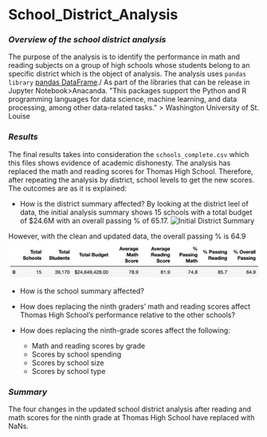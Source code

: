# **School_District_Analysis**

### ***Overview of the school district analysis***
The purpose of the analysis is to identify the performance in math and reading subjects on a group of high schools whose students belong to an specific district which is the object of analysis.
The analysis uses `pandas library` [pandas DataFrame](https://pandas.pydata.org/docs/reference/api/pandas.DataFrame.to_pickle.html#pandas.DataFrame.to_pickle)./ As part of the libraries that can be release in Jupyter Notebook>Anacanda. "This packages support the Python and R programming languages for data science, machine learning, and data processing, among other data-related tasks." > Washington University of St. Louise


### ***Results***
The final results takes into consideration the ``schools_complete.csv`` which this files shows evidence of academic dishonesty. The analysis has replaced the math and reading scores for Thomas High School. Therefore, after repeating the analysis by district, school levels to get the new scores. The outcomes are as it is explained:

- How is the district summary affected?
By looking at the district leel of data, the initial analysis summary shows 15 schools with a total budget of $24.6M with an overall passing % of 65.17.
![Initial District Summary](Previous_District_Summary.png)

However, with the clean and updated data, the overall passing % is 64.9
![Updated District Summary](Resources/District_Summary.png)




- How is the school summary affected?


- How does replacing the ninth graders’ math and reading scores affect Thomas High School’s performance relative to the other schools?
- How does replacing the ninth-grade scores affect the following:
    - Math and reading scores by grade
    - Scores by school spending
    - Scores by school size
    - Scores by school type

### ***Summary***
The four changes in the updated school district analysis after reading and math scores for the ninth grade at Thomas High School  have replaced with NaNs.
